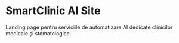 # SmartClinic AI Site

Landing page pentru serviciile de automatizare AI dedicate clinicilor medicale și stomatologice.